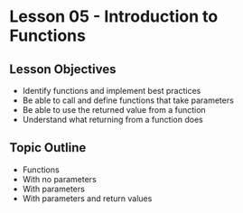# Lesson 05 - Introduction to Functions

## Lesson Objectives

* Identify functions and implement best practices
* Be able to call and define functions that take parameters
* Be able to use the returned value from a function
* Understand what returning from a function does

## Topic Outline

* Functions
* With no parameters
* With parameters
* With parameters and return values